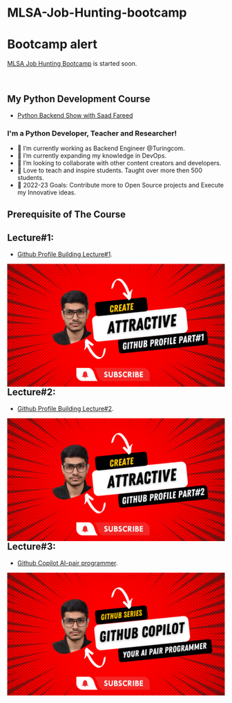 # MLSA-Job-Hunting-bootcamp
# Bootcamp alert
[MLSA Job Hunting Bootcamp](https://github.com/saadfareed/MLSA-Job-Hunting-bootcamp) is started soon.

<img alt="" src="https://socialify.git.ci/saadfareed/MLSA-Job-Hunting-bootcamp/image?descriptionEditable=saad&font=Inter&forks=1&language=1&owner=1&pattern=Circuit%20Board&stargazers=1&theme=Dark" width="800" />

## My Python Development Course 
- [Python Backend Show with Saad Fareed](https://www.youtube.com/channel/UCB5JukXadSvscRtCI0JfGmw)

### I'm a Python Developer, Teacher and Researcher!
- 🔭 I’m currently working as Backend Engineer @Turingcom.
- 🌱 I’m currently expanding my knowledge in DevOps.
- 👯 I’m looking to collaborate with other content creators and developers.
- 📢 Love to teach and inspire students. Taught over more then 500 students.
- 🥅 2022-23 Goals: Contribute more to Open Source projects and Execute my Innovative ideas.

## Prerequisite of The Course
## Lecture#1:
- [Github Profile Building Lecture#1](https://www.youtube.com/watch?v=UB2CT6nEQjo).
<img align="right" alt="https://www.youtube.com/watch?v=UB2CT6nEQjo" src="Template/lecture%232.png" width="600" />

## Lecture#2:
- [Github Profile Building Lecture#2](https://www.youtube.com/watch?v=cMyMr3qpjEo).
<img align="right" alt="https://www.youtube.com/watch?v=cMyMr3qpjEo" src="Template/lecture%231.png" width="600" />

## Lecture#3:
- [Github Copilot AI-pair programmer](https://www.youtube.com/watch?v=r0rcDxus0Rw).
<img align="right" alt="https://www.youtube.com/watch?v=r0rcDxus0Rw" src="Template/lecture%233.png" width="600" />

